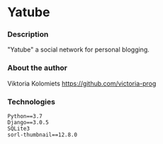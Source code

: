 # Yatube

### Description
"Yatube" a social network for personal blogging.
###
### About the author
Viktoria Kolomiets 
https://github.com/victoria-prog

### Technologies
```
Python==3.7
Django==3.0.5
SQLite3
sorl-thumbnail==12.8.0
```
